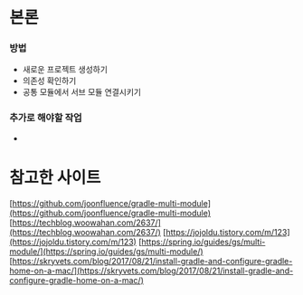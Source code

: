 # 본론

### 방법

- 새로운 프로젝트 생성하기
- 의존성 확인하기
- 공통 모듈에서 서브 모듈 연결시키기

### 추가로 해야할 작업

-

# 참고한 사이트

[https://github.com/joonfluence/gradle-multi-module](https://github.com/joonfluence/gradle-multi-module)
[https://techblog.woowahan.com/2637/](https://techblog.woowahan.com/2637/)
[https://jojoldu.tistory.com/m/123](https://jojoldu.tistory.com/m/123)
[https://spring.io/guides/gs/multi-module/](https://spring.io/guides/gs/multi-module/)
[https://skryvets.com/blog/2017/08/21/install-gradle-and-configure-gradle-home-on-a-mac/](https://skryvets.com/blog/2017/08/21/install-gradle-and-configure-gradle-home-on-a-mac/)
